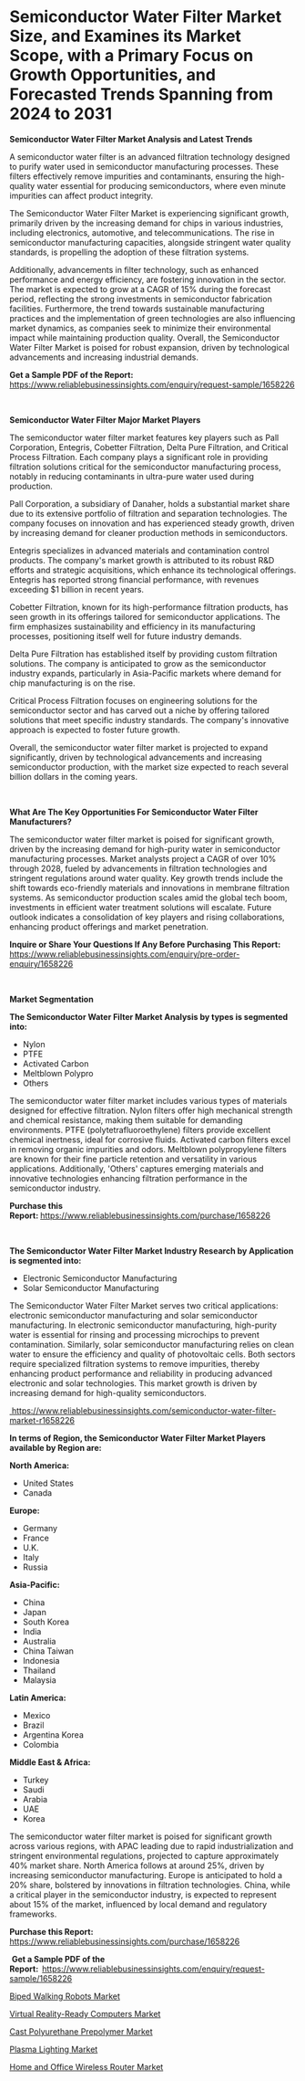 <p><h1>Semiconductor Water Filter Market Size, and Examines its Market Scope, with a Primary Focus on Growth Opportunities, and Forecasted Trends Spanning from 2024 to 2031</h1></p><p><strong>Semiconductor Water Filter Market Analysis and Latest Trends</strong></p>
<p><p>A semiconductor water filter is an advanced filtration technology designed to purify water used in semiconductor manufacturing processes. These filters effectively remove impurities and contaminants, ensuring the high-quality water essential for producing semiconductors, where even minute impurities can affect product integrity. </p><p>The Semiconductor Water Filter Market is experiencing significant growth, primarily driven by the increasing demand for chips in various industries, including electronics, automotive, and telecommunications. The rise in semiconductor manufacturing capacities, alongside stringent water quality standards, is propelling the adoption of these filtration systems. </p><p>Additionally, advancements in filter technology, such as enhanced performance and energy efficiency, are fostering innovation in the sector. The market is expected to grow at a CAGR of 15% during the forecast period, reflecting the strong investments in semiconductor fabrication facilities. Furthermore, the trend towards sustainable manufacturing practices and the implementation of green technologies are also influencing market dynamics, as companies seek to minimize their environmental impact while maintaining production quality. Overall, the Semiconductor Water Filter Market is poised for robust expansion, driven by technological advancements and increasing industrial demands.</p></p>
<p><strong>Get a Sample PDF of the Report:&nbsp;</strong> <a href="https://www.reliablebusinessinsights.com/enquiry/request-sample/1658226?utm_campaign=48&utm_medium=2&utm_source=Github&utm_content=ia&utm_term=28092024&utm_id=semiconductor-water-filter">https://www.reliablebusinessinsights.com/enquiry/request-sample/1658226</a></p>
<p>&nbsp;</p>
<p><strong>Semiconductor Water Filter Major Market Players</strong></p>
<p><p>The semiconductor water filter market features key players such as Pall Corporation, Entegris, Cobetter Filtration, Delta Pure Filtration, and Critical Process Filtration. Each company plays a significant role in providing filtration solutions critical for the semiconductor manufacturing process, notably in reducing contaminants in ultra-pure water used during production.</p><p>Pall Corporation, a subsidiary of Danaher, holds a substantial market share due to its extensive portfolio of filtration and separation technologies. The company focuses on innovation and has experienced steady growth, driven by increasing demand for cleaner production methods in semiconductors.</p><p>Entegris specializes in advanced materials and contamination control products. The company's market growth is attributed to its robust R&D efforts and strategic acquisitions, which enhance its technological offerings. Entegris has reported strong financial performance, with revenues exceeding $1 billion in recent years.</p><p>Cobetter Filtration, known for its high-performance filtration products, has seen growth in its offerings tailored for semiconductor applications. The firm emphasizes sustainability and efficiency in its manufacturing processes, positioning itself well for future industry demands.</p><p>Delta Pure Filtration has established itself by providing custom filtration solutions. The company is anticipated to grow as the semiconductor industry expands, particularly in Asia-Pacific markets where demand for chip manufacturing is on the rise.</p><p>Critical Process Filtration focuses on engineering solutions for the semiconductor sector and has carved out a niche by offering tailored solutions that meet specific industry standards. The company's innovative approach is expected to foster future growth.</p><p>Overall, the semiconductor water filter market is projected to expand significantly, driven by technological advancements and increasing semiconductor production, with the market size expected to reach several billion dollars in the coming years.</p></p>
<p>&nbsp;</p>
<p><strong>What Are The Key Opportunities For Semiconductor Water Filter Manufacturers?</strong></p>
<p><p>The semiconductor water filter market is poised for significant growth, driven by the increasing demand for high-purity water in semiconductor manufacturing processes. Market analysts project a CAGR of over 10% through 2028, fueled by advancements in filtration technologies and stringent regulations around water quality. Key growth trends include the shift towards eco-friendly materials and innovations in membrane filtration systems. As semiconductor production scales amid the global tech boom, investments in efficient water treatment solutions will escalate. Future outlook indicates a consolidation of key players and rising collaborations, enhancing product offerings and market penetration.</p></p>
<p><strong>Inquire or Share Your Questions If Any Before Purchasing This Report:</strong> <a href="https://www.reliablebusinessinsights.com/enquiry/pre-order-enquiry/1658226?utm_campaign=48&utm_medium=2&utm_source=Github&utm_content=ia&utm_term=28092024&utm_id=semiconductor-water-filter">https://www.reliablebusinessinsights.com/enquiry/pre-order-enquiry/1658226</a></p>
<p>&nbsp;</p>
<p><strong>Market Segmentation</strong></p>
<p><strong>The Semiconductor Water Filter Market Analysis by types is segmented into:</strong></p>
<p><ul><li>Nylon</li><li>PTFE</li><li>Activated Carbon</li><li>Meltblown Polypro</li><li>Others</li></ul></p>
<p><p>The semiconductor water filter market includes various types of materials designed for effective filtration. Nylon filters offer high mechanical strength and chemical resistance, making them suitable for demanding environments. PTFE (polytetrafluoroethylene) filters provide excellent chemical inertness, ideal for corrosive fluids. Activated carbon filters excel in removing organic impurities and odors. Meltblown polypropylene filters are known for their fine particle retention and versatility in various applications. Additionally, 'Others' captures emerging materials and innovative technologies enhancing filtration performance in the semiconductor industry.</p></p>
<p><strong>Purchase this Report:&nbsp;</strong><a href="https://www.reliablebusinessinsights.com/purchase/1658226?utm_campaign=48&utm_medium=2&utm_source=Github&utm_content=ia&utm_term=28092024&utm_id=semiconductor-water-filter">https://www.reliablebusinessinsights.com/purchase/1658226</a></p>
<p>&nbsp;</p>
<p><strong>The Semiconductor Water Filter Market Industry Research by Application is segmented into:</strong></p>
<p><ul><li>Electronic Semiconductor Manufacturing</li><li>Solar Semiconductor Manufacturing</li></ul></p>
<p><p>The Semiconductor Water Filter Market serves two critical applications: electronic semiconductor manufacturing and solar semiconductor manufacturing. In electronic semiconductor manufacturing, high-purity water is essential for rinsing and processing microchips to prevent contamination. Similarly, solar semiconductor manufacturing relies on clean water to ensure the efficiency and quality of photovoltaic cells. Both sectors require specialized filtration systems to remove impurities, thereby enhancing product performance and reliability in producing advanced electronic and solar technologies. This market growth is driven by increasing demand for high-quality semiconductors.</p></p>
<p><a href="https://www.reliablebusinessinsights.com/semiconductor-water-filter-market-r1658226?utm_campaign=48&utm_medium=2&utm_source=Github&utm_content=ia&utm_term=28092024&utm_id=semiconductor-water-filter">&nbsp;https://www.reliablebusinessinsights.com/semiconductor-water-filter-market-r1658226</a></p>
<p><strong>In terms of Region, the Semiconductor Water Filter Market Players available by Region are:</strong></p>
<p>
    <p> <strong> North America: </strong>
        <ul>
            <li>United States</li>
            <li>Canada</li>
        </ul>
        </p> 
    <p> <strong> Europe: </strong>
        <ul>
            <li>Germany</li>
            <li>France</li>
            <li>U.K.</li>
            <li>Italy</li>
            <li>Russia</li>
        </ul>
        </p> 
    <p> <strong> Asia-Pacific: </strong>
        <ul>
            <li>China</li>
            <li>Japan</li>
            <li>South Korea</li>
            <li>India</li>
            <li>Australia</li>
            <li>China Taiwan</li>
            <li>Indonesia</li>
            <li>Thailand</li>
            <li>Malaysia</li>
        </ul>
        </p> 
    <p> <strong> Latin America: </strong>
        <ul>
            <li>Mexico</li>
            <li>Brazil</li>
            <li>Argentina Korea</li>
            <li>Colombia</li>
        </ul>
        </p> 
    <p> <strong> Middle East & Africa: </strong>
        <ul>
            <li>Turkey</li>
            <li>Saudi</li>
            <li>Arabia</li>
            <li>UAE</li>
            <li>Korea</li>
        </ul>
    </p>
    </p>
<p><p>The semiconductor water filter market is poised for significant growth across various regions, with APAC leading due to rapid industrialization and stringent environmental regulations, projected to capture approximately 40% market share. North America follows at around 25%, driven by increasing semiconductor manufacturing. Europe is anticipated to hold a 20% share, bolstered by innovations in filtration technologies. China, while a critical player in the semiconductor industry, is expected to represent about 15% of the market, influenced by local demand and regulatory frameworks.</p></p>
<p><strong>Purchase this Report: </strong><a href="https://www.reliablebusinessinsights.com/purchase/1658226?utm_campaign=48&utm_medium=2&utm_source=Github&utm_content=ia&utm_term=28092024&utm_id=semiconductor-water-filter">https://www.reliablebusinessinsights.com/purchase/1658226</a></p>
<p>&nbsp;<strong>Get a Sample PDF of the Report:&nbsp;&nbsp;</strong><a href="https://www.reliablebusinessinsights.com/enquiry/request-sample/1658226?utm_campaign=48&utm_medium=2&utm_source=Github&utm_content=ia&utm_term=28092024&utm_id=semiconductor-water-filter">https://www.reliablebusinessinsights.com/enquiry/request-sample/1658226</a></p>
<p><strong></strong></p>
<p><p><a href="https://www.linkedin.com/pulse/biped-walking-robots-market2024-2031-industry-insights-99wre?trackingId=dP%2FWvCevTJ2hr5shGj06Jw%3D%3D&utm_campaign=48&utm_medium=2&utm_source=Github&utm_content=ia&utm_term=28092024&utm_id=semiconductor-water-filter">Biped Walking Robots Market</a></p><p><a href="https://issuu.com/reportprime-2/docs/virtual-reality-ready-computers-mar_7df3e30720de38?utm_campaign=48&utm_medium=2&utm_source=Github&utm_content=ia&utm_term=28092024&utm_id=semiconductor-water-filter">Virtual Reality-Ready Computers Market</a></p><p><a href="https://github.com/alesiasc0na/Market-Research-Report-List-1/blob/main/cast-polyurethane-prepolymer-market.md?utm_campaign=48&utm_medium=2&utm_source=Github&utm_content=ia&utm_term=28092024&utm_id=semiconductor-water-filter">Cast Polyurethane Prepolymer Market</a></p><p><a href="https://www.linkedin.com/pulse/plasma-lighting-market-emerging-trends-future-prospects-period-psbtf?trackingId=62lOGyR5R4eEdDTJwZZchA%3D%3D&utm_campaign=48&utm_medium=2&utm_source=Github&utm_content=ia&utm_term=28092024&utm_id=semiconductor-water-filter">Plasma Lighting Market</a></p><p><a href="https://issuu.com/reportprime-2/docs/home-and-office-wireless-router-mar_809e8eaf86bf74?utm_campaign=48&utm_medium=2&utm_source=Github&utm_content=ia&utm_term=28092024&utm_id=semiconductor-water-filter">Home and Office Wireless Router Market</a></p></p>